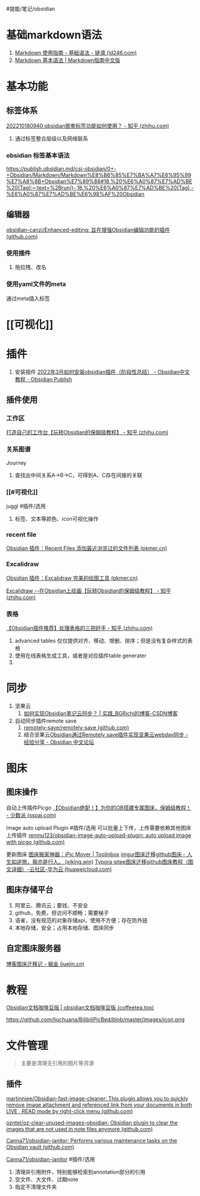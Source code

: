 #提能/笔记/obsidian 

# 基础markdown语法

1. [Markdown 使用指南 - 基础语法 - 链滴 (ld246.com)](https://ld246.com/article/1583129520165)
2. [Markdown 基本语法 | Markdown指南中文版](https://www.markdown.xyz/basic-syntax/)

# 基本功能

## 标签体系

[202210180940 obsidian嵌套标签功能如何使用？ - 知乎 (zhihu.com)](https://zhuanlan.zhihu.com/p/574628268)
1. 通过标签整合层级以及网络联系
### obsidian 标签基本语法

https://publish.obsidian.md/csj-obsidian/0+-+Obsidian/Markdown/Markdown%E8%B6%85%E7%BA%A7%E6%95%99%E7%A8%8B+Obsidian%E7%89%88#18.%20%E6%A0%87%E7%AD%BE%20(Tag):~:text=%2Brun()-,18.%20%E6%A0%87%E7%AD%BE%20(Tag),-%E6%A0%87%E7%AD%BE%E6%98%AF%20Obsidian


## 编辑器

[obsidian-canzi/Enhanced-editing: 旨在增强Obsidian编辑功能的插件 (github.com)](https://github.com/obsidian-canzi/Enhanced-editing)

### 使用插件

1. 拖拉拽、改名

### 使用yaml文件的meta

通过meta插入标签

# [[可视化]]


# 插件

1. 安装插件
[2022年3月如何安装obsidian插件（阶段性总结） - Obsidian中文教程 - Obsidian Publish](https://publish.obsidian.md/chinesehelp/01+2021%E6%96%B0%E6%95%99%E7%A8%8B/2022%E5%B9%B43%E6%9C%88%E5%A6%82%E4%BD%95%E5%AE%89%E8%A3%85obsidian%E6%8F%92%E4%BB%B6%EF%BC%88%E9%98%B6%E6%AE%B5%E6%80%A7%E6%80%BB%E7%BB%93%EF%BC%89)


## 插件使用

### 工作区

[打造自己的工作台【玩转Obsidian的保姆级教程】 - 知乎 (zhihu.com)](https://zhuanlan.zhihu.com/p/409409946)

###  关系图谱

Journey
1. 查找出中间关系A->B->C，可得到A、C存在间接的关联

### [[#可视化]]


juggl #插件/选用 
1. 标签、文本等颜色、icon可视化操作


### recent file

[Obsidian 插件：Recent Files 添加最近浏览过的文件列表 (pkmer.cn)](https://pkmer.cn/Pkmer-Docs/10-obsidian/obsidian%E7%A4%BE%E5%8C%BA%E6%8F%92%E4%BB%B6/recent-files-obsidian/#%E6%97%A5%E5%B8%B8%E4%BD%BF%E7%94%A8)

### Excalidraw

[Obsidian 插件：Excalidraw 完美的绘图工具 (pkmer.cn)](https://pkmer.cn/Pkmer-Docs/10-obsidian/obsidian%E7%A4%BE%E5%8C%BA%E6%8F%92%E4%BB%B6/excalidraw/obsidian-excalidraw-plugin/)

[Excalidraw --在Obsidian上绘画【玩转Obsidian的保姆级教程】 - 知乎 (zhihu.com)](https://zhuanlan.zhihu.com/p/405168267)

### 表格

[【Obsidian插件推荐】处理表格的三把好手 - 知乎 (zhihu.com)](https://zhuanlan.zhihu.com/p/509192156)

1.  advanced tables 仅仅提供对齐、移动、增删、排序；但是没有复杂样式的表格
2. 使用在线表格生成工具，或者是对应插件table generater
3. 


# 同步

1. 坚果云
	1. [如何实现Obsidian笔记云同步？ | 实践_BGRichi的博客-CSDN博客](https://blog.csdn.net/BGRichi/article/details/124418368)
2. 自动同步插件remote save
	1.  [remotely-save/remotely-save (github.com)](https://github.com/remotely-save/remotely-save)
	2. 结合坚果云[Obsidian通过Remotely save插件实现坚果云webdav同步 - 经验分享 - Obsidian 中文论坛](https://forum-zh.obsidian.md/t/topic/5367)

# 图床
## 图床操作
自动上传插件Picgo
[【Obsidian绝配！】为你的OB搭建专属图床，保姆级教程！ - 少数派 (sspai.com)](https://sspai.com/post/75765)

lmage auto upload Plugin #插件/选用 
可以批量上下传，上传需要依赖其他图床上传插件
[renmu123/obsidian-image-auto-upload-plugin: auto upload image with picgo (github.com)](https://github.com/renmu123/obsidian-image-auto-upload-plugin/tree/master)

更新图床
[图床搬家神器：iPic Mover | Toolinbox](https://toolinbox.net/iPic/iPicMover.html)
[imgur图床迁移github图床 - 人生如逆旅，我亦是行人。 (xiking.win)](https://xiking.win/2019/03/28/imgur-to-github-images-bed/)
[Typora gitee图床迁移github图床教程（图文详细）-云社区-华为云 (huaweicloud.com)](https://bbs.huaweicloud.com/blogs/367068)

## 图床存储平台

1. 阿里云、腾讯云；要钱、不安全
2. github，免费，但访问不顺畅；需要梯子
3. 语雀，没有规范的对象存储api，使用不方便；存在防外链
4. 本地存储，安全；占用本地存储、图床同步
## 自定图床服务器
[博客图床迁移记 - 掘金 (juejin.cn)](https://juejin.cn/post/6844903834603651086)
# 教程
[Obsidian文档咖啡豆版 | obsidian文档咖啡豆版 (coffeetea.top)](https://coffeetea.top/zh/)

https://github.com/liuchuana/BilibiliPicBed/blob/master/images/icon.png

# 文件管理

>主要是清理无引用的图片等资源

## 插件

[martinniee/Obsidian-fast-image-cleaner: This plugin allows you to quickly remove image attachment and referenced link from your documents in both LIVE , READ mode by right-click menu (github.com)](https://github.com/martinniee/Obsidian-fast-image-cleaner)

[ozntel/oz-clear-unused-images-obsidian: Obsidian plugin to clear the images that are not used in note files anymore (github.com)](https://github.com/ozntel/oz-clear-unused-images-obsidian)

[Canna71/obsidian-janitor: Performs various maintenance tasks on the Obsidian vault (github.com)](https://github.com/Canna71/obsidian-janitor)

 [Canna71/obsidian-janitor](https://github.com/Canna71/obsidian-janitor) #插件/选用
1. 清理非引用附件，特别能够检索到annotation部分的引用
2. 空文件、大文件、过期note
3. 指定不清理文件夹